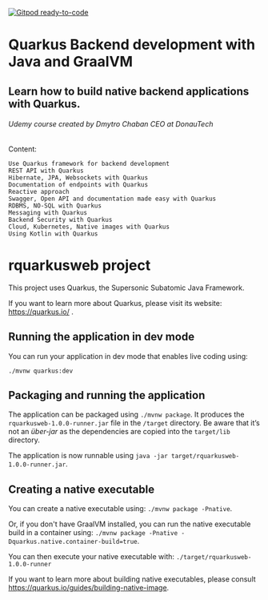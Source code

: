 [![Gitpod ready-to-code](https://img.shields.io/badge/Gitpod-ready--to--code-blue?logo=gitpod)](https://gitpod.io/#https://github.com/Tuv01/rquarkusweb)

#  Quarkus Backend development with Java and GraalVM
## Learn how to build native backend applications with Quarkus. 
###### Udemy course created by Dmytro Chaban CEO at DonauTech

Content:

    Use Quarkus framework for backend development
    REST API with Quarkus
    Hibernate, JPA, Websockets with Quarkus
    Documentation of endpoints with Quarkus
    Reactive approach
    Swagger, Open API and documentation made easy with Quarkus
    RDBMS, NO-SQL with Quarkus
    Messaging with Quarkus
    Backend Security with Quarkus
    Cloud, Kubernetes, Native images with Quarkus
    Using Kotlin with Quarkus
    
# rquarkusweb project

This project uses Quarkus, the Supersonic Subatomic Java Framework.

If you want to learn more about Quarkus, please visit its website: https://quarkus.io/ .

## Running the application in dev mode

You can run your application in dev mode that enables live coding using:
```
./mvnw quarkus:dev
```

## Packaging and running the application

The application can be packaged using `./mvnw package`.
It produces the `rquarkusweb-1.0.0-runner.jar` file in the `/target` directory.
Be aware that it’s not an _über-jar_ as the dependencies are copied into the `target/lib` directory.

The application is now runnable using `java -jar target/rquarkusweb-1.0.0-runner.jar`.

## Creating a native executable

You can create a native executable using: `./mvnw package -Pnative`.

Or, if you don't have GraalVM installed, you can run the native executable build in a container using: `./mvnw package -Pnative -Dquarkus.native.container-build=true`.

You can then execute your native executable with: `./target/rquarkusweb-1.0.0-runner`

If you want to learn more about building native executables, please consult https://quarkus.io/guides/building-native-image.
